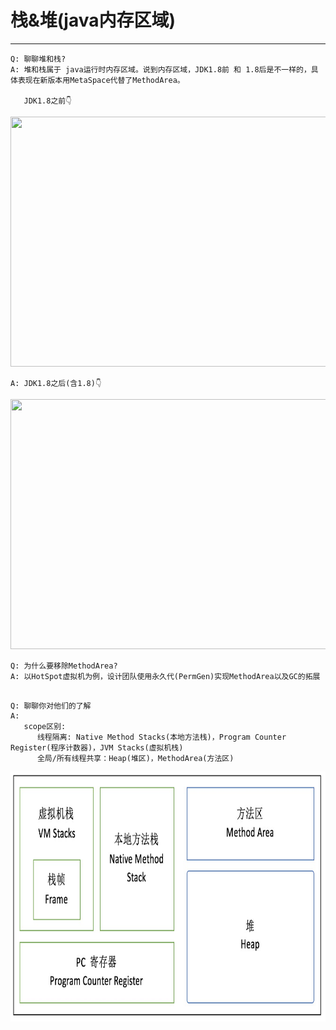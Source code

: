 # 栈&堆(java内存区域)
---

```
Q: 聊聊堆和栈?
A: 堆和栈属于 java运行时内存区域。说到内存区域，JDK1.8前 和 1.8后是不一样的，具体表现在新版本用MetaSpace代替了MethodArea。

   JDK1.8之前👇
```
<p align="center">
  <img src="https://image-static.segmentfault.com/149/412/1494128630-d676bb0118026f8c_fix732" width="700" height="400">
</p>

```
A: JDK1.8之后(含1.8)👇
```

<p align="center">
  <img src="https://image-static.segmentfault.com/204/639/2046396098-6f30a13744cb5bf7_fix732" width="700" height="400">
</p>

```
Q: 为什么要移除MethodArea?
A: 以HotSpot虚拟机为例，设计团队使用永久代(PermGen)实现MethodArea以及GC的拓展
   
```






```
Q: 聊聊你对他们的了解
A:
   scope区别:
      线程隔离: Native Method Stacks(本地方法栈)，Program Counter Register(程序计数器)，JVM Stacks(虚拟机栈)
      全局/所有线程共享：Heap(堆区)，MethodArea(方法区)
```

<p align="center">
  <img src="https://raw.githubusercontent.com/IDGAQ/Super_Cool_Notes/main/Stack%26Heap1.png" width="700" height="400">
</p>


